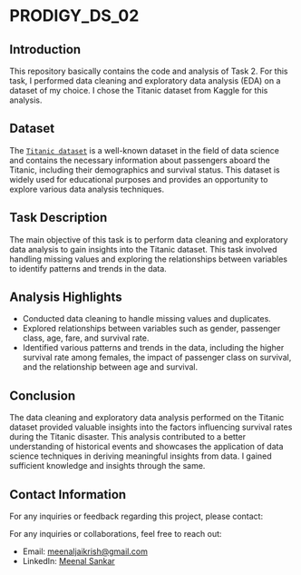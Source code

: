 # PRODIGY_DS_02

## Introduction
This repository basically contains the code and analysis of Task 2. For this task, I performed data cleaning and exploratory data analysis (EDA) on a dataset of my choice. I chose the Titanic dataset from Kaggle for this analysis.

## Dataset
The <a href = "https://github.com/kindo-tk/PRODIGY_DS_02/blob/main/Titanic-Dataset.csv">`Titanic dataset`</a> is a well-known dataset in the field of data science and contains the necessary information about passengers aboard the Titanic, including their demographics and survival status. This dataset is widely used for educational purposes and provides an opportunity to explore various data analysis techniques.

## Task Description
The main objective of this task is to perform data cleaning and exploratory data analysis to gain insights into the Titanic dataset. This task involved handling missing values and exploring the relationships between variables to identify patterns and trends in the data.


## Analysis Highlights
- Conducted data cleaning to handle missing values and duplicates.
- Explored relationships between variables such as gender, passenger class, age, fare, and survival rate.
- Identified various patterns and trends in the data, including the higher survival rate among females, the impact of passenger class on survival, and the relationship between age and survival.

## Conclusion
The data cleaning and exploratory data analysis performed on the Titanic dataset provided valuable insights into the factors influencing survival rates during the Titanic disaster. This analysis contributed to a better understanding of historical events and showcases the application of data science techniques in deriving meaningful insights from data. I gained sufficient knowledge and insights through the same.

## Contact Information
For any inquiries or feedback regarding this project, please contact:

For any inquiries or collaborations, feel free to reach out:

- Email: [meenaljaikrish@gmail.com](mailto:meenaljaikrish@gmail.com)
- LinkedIn: [Meenal Sankar](https://www.linkedin.com/in/meenal-sankar/)

